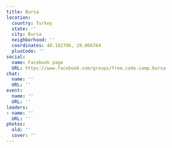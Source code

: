 ```yaml
---
title: Bursa
location:
  country: Turkey
  state: ''
  city: Bursa
  neighborhood: ''
  coordinates: 40.182706, 29.066764
  plusCode: ''
social:
  name: Facebook page
  URL: https://www.facebook.com/groups/free.code.camp.bursa
chat:
  name: ''
  URL: ''
event:
  name: ''
  URL: ''
leaders:
- name: ''
  URL: ''
photos:
  old: ''
  cover: ''
---
```

